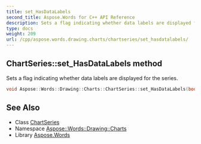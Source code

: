 ```yaml
---
title: set_HasDataLabels
second_title: Aspose.Words for C++ API Reference
description: Sets a flag indicating whether data labels are displayed for the series.
type: docs
weight: 209
url: /cpp/aspose.words.drawing.charts/chartseries/set_hasdatalabels/
---
```

## ChartSeries::set_HasDataLabels method


Sets a flag indicating whether data labels are displayed for the series.

```cpp
void Aspose::Words::Drawing::Charts::ChartSeries::set_HasDataLabels(bool value)
```

## See Also

* Class [ChartSeries](../)
* Namespace [Aspose::Words::Drawing::Charts](../../)
* Library [Aspose.Words](../../../)
